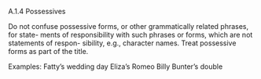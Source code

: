 A.1.4 Possessives

Do not confuse possessive forms, or other grammatically related phrases, for state-
ments of responsibility with such phrases or forms, which are not statements of respon-
sibility, e.g., character names. Treat possessive forms as part of the title.

Examples:
Fatty’s wedding day
Eliza’s Romeo
Billy Bunter’s double
